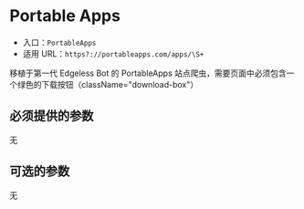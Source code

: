 # Portable Apps

* 入口：`PortableApps`
* 适用 URL：`https?://portableapps.com/apps/\S+`

移植于第一代 Edgeless Bot 的 PortableApps 站点爬虫，需要页面中必须包含一个绿色的下载按钮（className="download-box"）

## 必须提供的参数

无

## 可选的参数

无
